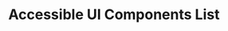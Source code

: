 ---
title: Accessible UI Components List
shorttitle: UI Components List
uri: https://www.w3.org/blog/wai-components-gallery/
repository: wai-components-gallery
requirements: https://github.com/w3c/wai-components-gallery/wiki/requirements-analysis
status: draft
rm: EricE
active: false
urgency: 5
effort: 3
current-stage: publication
updated: 2016-05-20
audience: Developers
roadmap:
  - date: 2016/Q2
    stage: maintenance
---